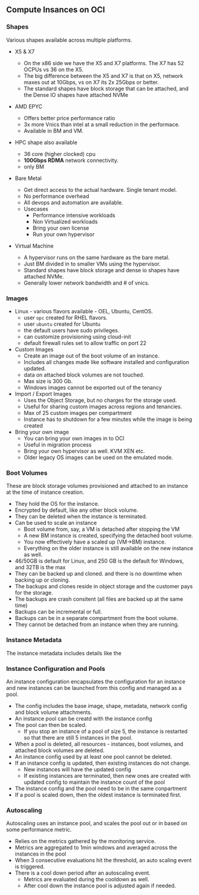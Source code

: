 ## Compute Insances on OCI



### Shapes
Various shapes available across multiple platforms. 

* X5 & X7
  * On the x86 side we have the X5 and X7 platforms. The X7 has 52 OCPUs vs 36 on the X5. 
  * The big difference between the X5 and X7 is that on X5, network maxes out at 10Gbps, vs on X7 its 2x 25Gbps or better. 
  * The standard shapes have block storage that can be attached, and the Dense IO shapes have attached NVMe 
* AMD EPYC
  * Offers better price performance ratio
  * 3x more Vnics than intel at a small reduction in the performace.
  * Available in BM and VM.
* HPC shape also available
  * 36 core (higher clocked) cpu
  * __100Gbps RDMA__ network connectivity.
  * only BM

* Bare Metal
  * Get direct access to the actual hardware. Single tenant model.
  * No performance overhead
  * All devops and automation are available.
  * Usecases
    - Performance intensive workloads
    - Non Virtualized workloads
    - Bring your own license
    - Run your own hypervisor

* Virtual Machine
  * A hypervisor runs on the same hardware as the bare metal. 
  * Just BM divided in to smaller VMs using the hypervisor.
  * Standard shapes have block storage and dense io shapes have attached NVMe.
  * Generally lower network bandwidth and # of vnics.

### Images

* Linux - various flavors available - OEL, Ubuntu, CentOS.
  * user `opc` created for RHEL flavors.
  * user `ubuntu` created for Ubuntu
  * the default users have sudo privileges.
  * can customize provisioning using cloud-init
  * default firewall rules set to allow traffic on port 22
* Custom Images  
  * Create an image out of the boot volume of an instance.
  * Includes all changes made like software installed and configuration updated.
  * data on attached block volumes are not touched.
  * Max size is 300 Gb.
  * Windows images cannot be exported out of the tenancy
* Import / Export Images
  * Uses the Object Storage, but no charges for the storage used.
  * Useful for sharing custom images across regions and tenancies.
  * Max of 25 custom images per compartment
  * Instance has to shutdown for a few minutes while the image is being created
* Bring your own image
  * You can bring your own images in to OCI
  * Useful in migration process
  * Bring your own hypervisor as well. KVM XEN etc.
  * Older legacy OS images can be used on the emulated mode.

### Boot Volumes

These are block storage volumes provisioned and attached to an instance at the time of instance creation.
* They hold the OS for the instance.
* Encrypted by default, like any other block volume.
* They can be deleted when the instance is terminated.
* Can be used to scale an instance
    * Boot volume from, say, a VM is detached after stopping the VM
    * A new BM instance is created, specifying the detached boot volume.
    * You now effectively have a scaled up (VM->BM) instance. 
    * Everything on the older instance is still available on the new instance as well.
* 46/50GB is default for Linux, and 250 GB is the default for Windows, and 32TB is the max
* They can be backed up and cloned. and there is no downtime when backing up or cloning.
* The backups and clones reside in object storage and the customer pays for the storage.
* The backups are crash consitent (all files are backed up at the same time)
* Backups can be incremental or full.
* Backups can be in a separate compartment from the boot volume. 
* They cannot be detached from an instance when they are running.

### Instance Metadata

The instance metadata includes details like the 

### Instance Configuration and Pools
 
 An instance configuration encapsulates the configuration for an instance and new instances can be launched from this config and managed as a pool.
 * The config includes the base image, shape, metadata, network config and block volume attachments.
 * An instance pool can be creatd with the instance config 
 * The pool can then be scaled.
    * If you stop an instance of a pool of size 5, the instance is restarted so that there are still 5 instances in the pool.
 * When a pool is deleted, all resources - instances, boot volumes, and attached block volumes are deleted.
 * An instance config used by at least one pool cannot be deleted.
 * If an instance config is updated, then existing instances do not change.
    * New instances will have the updated config
    * If existing instances are terminated, then new ones are created with updated config to maintain the instance count of the pool
 * The instance config and the pool need to be in the same conpartment
 * If a pool is scaled down, then the oldest instance is terminated first.
 
 ### Autoscaling

 Autoscaling uses an instance pool, and scales the pool out or in based on some performance metric.

 * Relies on the metrics gathered by the monitoring service.
 * Metrics are aggregated to 1min windows and averaged across the instances in the pool
 * When 3 consecutive evaluations hit the threshold, an auto scaling event is triggered.
 * There is a cool down period after an autoscaling event. 
    * Metrics are evaluated during the cooldown as well.
    * After cool down the instance pool is adjusted again if needed. 